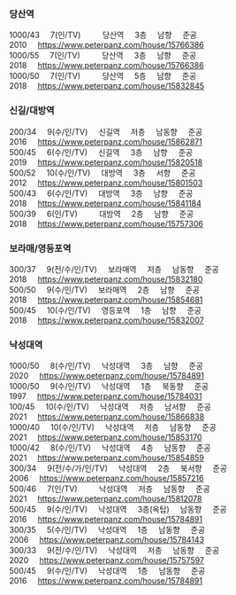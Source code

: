 ### 당산역   
1000/43&nbsp;&nbsp;&nbsp;&nbsp;&nbsp;7(인/TV)&nbsp;&nbsp;&nbsp;&nbsp;&nbsp;&nbsp;&nbsp;&nbsp;&nbsp;&nbsp;당산역&nbsp;&nbsp;&nbsp;&nbsp;&nbsp;3층&nbsp;&nbsp;&nbsp;&nbsp;&nbsp;남향&nbsp;&nbsp;&nbsp;&nbsp;&nbsp;준공 2010&nbsp;&nbsp;&nbsp;&nbsp;&nbsp;https://www.peterpanz.com/house/15766386   
1000/55&nbsp;&nbsp;&nbsp;&nbsp;&nbsp;7(인/TV)&nbsp;&nbsp;&nbsp;&nbsp;&nbsp;&nbsp;&nbsp;&nbsp;&nbsp;&nbsp;당산역&nbsp;&nbsp;&nbsp;&nbsp;&nbsp;3층&nbsp;&nbsp;&nbsp;&nbsp;&nbsp;남향&nbsp;&nbsp;&nbsp;&nbsp;&nbsp;준공 2018&nbsp;&nbsp;&nbsp;&nbsp;&nbsp;https://www.peterpanz.com/house/15766386   
1000/50&nbsp;&nbsp;&nbsp;&nbsp;&nbsp;7(인/TV)&nbsp;&nbsp;&nbsp;&nbsp;&nbsp;&nbsp;&nbsp;&nbsp;&nbsp;&nbsp;당산역&nbsp;&nbsp;&nbsp;&nbsp;&nbsp;5층&nbsp;&nbsp;&nbsp;&nbsp;&nbsp;남향&nbsp;&nbsp;&nbsp;&nbsp;&nbsp;준공 2018&nbsp;&nbsp;&nbsp;&nbsp;&nbsp;https://www.peterpanz.com/house/15832845   
   
   
### 신길/대방역   
200/34&nbsp;&nbsp;&nbsp;&nbsp;&nbsp;9(수/인/TV)&nbsp;&nbsp;&nbsp;&nbsp;&nbsp;신길역&nbsp;&nbsp;&nbsp;&nbsp;&nbsp;저층&nbsp;&nbsp;&nbsp;&nbsp;&nbsp;남동향&nbsp;&nbsp;&nbsp;&nbsp;&nbsp;준공 2016&nbsp;&nbsp;&nbsp;&nbsp;&nbsp;https://www.peterpanz.com/house/15862871   
500/45&nbsp;&nbsp;&nbsp;&nbsp;&nbsp;6(수/인/TV)&nbsp;&nbsp;&nbsp;&nbsp;&nbsp;신길역&nbsp;&nbsp;&nbsp;&nbsp;&nbsp;3층&nbsp;&nbsp;&nbsp;&nbsp;&nbsp;남향&nbsp;&nbsp;&nbsp;&nbsp;&nbsp;준공 2019&nbsp;&nbsp;&nbsp;&nbsp;&nbsp;https://www.peterpanz.com/house/15820518   
500/52&nbsp;&nbsp;&nbsp;&nbsp;&nbsp;10(수/인/TV)&nbsp;&nbsp;&nbsp;&nbsp;&nbsp;대방역&nbsp;&nbsp;&nbsp;&nbsp;&nbsp;3층&nbsp;&nbsp;&nbsp;&nbsp;&nbsp;서향&nbsp;&nbsp;&nbsp;&nbsp;&nbsp;준공 2012&nbsp;&nbsp;&nbsp;&nbsp;&nbsp;https://www.peterpanz.com/house/15801503   
500/43&nbsp;&nbsp;&nbsp;&nbsp;&nbsp;6(수/인/TV)&nbsp;&nbsp;&nbsp;&nbsp;&nbsp;대방역&nbsp;&nbsp;&nbsp;&nbsp;&nbsp;3층&nbsp;&nbsp;&nbsp;&nbsp;&nbsp;남향&nbsp;&nbsp;&nbsp;&nbsp;&nbsp;준공 2018&nbsp;&nbsp;&nbsp;&nbsp;&nbsp;https://www.peterpanz.com/house/15841184   
500/39&nbsp;&nbsp;&nbsp;&nbsp;&nbsp;6(인/TV)&nbsp;&nbsp;&nbsp;&nbsp;&nbsp;&nbsp;&nbsp;&nbsp;&nbsp;&nbsp;대방역&nbsp;&nbsp;&nbsp;&nbsp;&nbsp;2층&nbsp;&nbsp;&nbsp;&nbsp;&nbsp;남향&nbsp;&nbsp;&nbsp;&nbsp;&nbsp;준공 2018&nbsp;&nbsp;&nbsp;&nbsp;&nbsp;https://www.peterpanz.com/house/15757306   
   
   
### 보라매/영등포역   
300/37&nbsp;&nbsp;&nbsp;&nbsp;&nbsp;9(전/수/인/TV)&nbsp;&nbsp;&nbsp;&nbsp;&nbsp;보라매역&nbsp;&nbsp;&nbsp;&nbsp;&nbsp;저층&nbsp;&nbsp;&nbsp;&nbsp;&nbsp;남동향&nbsp;&nbsp;&nbsp;&nbsp;&nbsp;준공 2018&nbsp;&nbsp;&nbsp;&nbsp;&nbsp;https://www.peterpanz.com/house/15832180   
500/50&nbsp;&nbsp;&nbsp;&nbsp;&nbsp;9(수/인/TV)&nbsp;&nbsp;&nbsp;&nbsp;&nbsp;보라매역&nbsp;&nbsp;&nbsp;&nbsp;&nbsp;2층&nbsp;&nbsp;&nbsp;&nbsp;&nbsp;남향&nbsp;&nbsp;&nbsp;&nbsp;&nbsp;준공 2018&nbsp;&nbsp;&nbsp;&nbsp;&nbsp;https://www.peterpanz.com/house/15854681   
500/45&nbsp;&nbsp;&nbsp;&nbsp;&nbsp;10(수/인/TV)&nbsp;&nbsp;&nbsp;&nbsp;&nbsp;영등포역&nbsp;&nbsp;&nbsp;&nbsp;&nbsp;1층&nbsp;&nbsp;&nbsp;&nbsp;&nbsp;남향&nbsp;&nbsp;&nbsp;&nbsp;&nbsp;준공 2018&nbsp;&nbsp;&nbsp;&nbsp;&nbsp;https://www.peterpanz.com/house/15832007   
   
   
### 낙성대역   
1000/50&nbsp;&nbsp;&nbsp;&nbsp;&nbsp;8(수/인/TV)&nbsp;&nbsp;&nbsp;&nbsp;&nbsp;낙성대역&nbsp;&nbsp;&nbsp;&nbsp;&nbsp;3층&nbsp;&nbsp;&nbsp;&nbsp;&nbsp;남향&nbsp;&nbsp;&nbsp;&nbsp;&nbsp;준공 2020&nbsp;&nbsp;&nbsp;&nbsp;&nbsp;https://www.peterpanz.com/house/15784891   
1000/50&nbsp;&nbsp;&nbsp;&nbsp;&nbsp;9(수/인/TV)&nbsp;&nbsp;&nbsp;&nbsp;&nbsp;낙성대역&nbsp;&nbsp;&nbsp;&nbsp;&nbsp;1층&nbsp;&nbsp;&nbsp;&nbsp;&nbsp;북동향&nbsp;&nbsp;&nbsp;&nbsp;&nbsp;준공 1997&nbsp;&nbsp;&nbsp;&nbsp;&nbsp;https://www.peterpanz.com/house/15784031   
100/45&nbsp;&nbsp;&nbsp;&nbsp;&nbsp;10(수/인/TV)&nbsp;&nbsp;&nbsp;&nbsp;&nbsp;낙성대역&nbsp;&nbsp;&nbsp;&nbsp;&nbsp;저층&nbsp;&nbsp;&nbsp;&nbsp;&nbsp;남서향&nbsp;&nbsp;&nbsp;&nbsp;&nbsp;준공 2021&nbsp;&nbsp;&nbsp;&nbsp;&nbsp;https://www.peterpanz.com/house/15866838   
1000/40&nbsp;&nbsp;&nbsp;&nbsp;&nbsp;10(수/인/TV)&nbsp;&nbsp;&nbsp;&nbsp;&nbsp;낙성대역&nbsp;&nbsp;&nbsp;&nbsp;&nbsp;저층&nbsp;&nbsp;&nbsp;&nbsp;&nbsp;남동향&nbsp;&nbsp;&nbsp;&nbsp;&nbsp;준공 2021&nbsp;&nbsp;&nbsp;&nbsp;&nbsp;https://www.peterpanz.com/house/15853170   
1000/42&nbsp;&nbsp;&nbsp;&nbsp;&nbsp;8(수/인/TV)&nbsp;&nbsp;&nbsp;&nbsp;&nbsp;낙성대역&nbsp;&nbsp;&nbsp;&nbsp;&nbsp;4층&nbsp;&nbsp;&nbsp;&nbsp;&nbsp;남동향&nbsp;&nbsp;&nbsp;&nbsp;&nbsp;준공 2021&nbsp;&nbsp;&nbsp;&nbsp;&nbsp;https://www.peterpanz.com/house/15854859   
300/34&nbsp;&nbsp;&nbsp;&nbsp;&nbsp;9(전/수/가/인/TV)&nbsp;&nbsp;&nbsp;&nbsp;&nbsp;낙성대역&nbsp;&nbsp;&nbsp;&nbsp;&nbsp;2층&nbsp;&nbsp;&nbsp;&nbsp;&nbsp;북서향&nbsp;&nbsp;&nbsp;&nbsp;&nbsp;준공 2006&nbsp;&nbsp;&nbsp;&nbsp;&nbsp;https://www.peterpanz.com/house/15857216   
500/46&nbsp;&nbsp;&nbsp;&nbsp;&nbsp;7(인/TV)&nbsp;&nbsp;&nbsp;&nbsp;&nbsp;&nbsp;&nbsp;&nbsp;&nbsp;&nbsp;낙성대역&nbsp;&nbsp;&nbsp;&nbsp;&nbsp;저층&nbsp;&nbsp;&nbsp;&nbsp;&nbsp;남동향&nbsp;&nbsp;&nbsp;&nbsp;&nbsp;준공 2021&nbsp;&nbsp;&nbsp;&nbsp;&nbsp;https://www.peterpanz.com/house/15812078   
500/45&nbsp;&nbsp;&nbsp;&nbsp;&nbsp;9(수/인/TV)&nbsp;&nbsp;&nbsp;&nbsp;&nbsp;낙성대역&nbsp;&nbsp;&nbsp;&nbsp;&nbsp;3층(옥탑)&nbsp;&nbsp;&nbsp;&nbsp;&nbsp;남동향&nbsp;&nbsp;&nbsp;&nbsp;&nbsp;준공 2016&nbsp;&nbsp;&nbsp;&nbsp;&nbsp;https://www.peterpanz.com/house/15784891   
300/35&nbsp;&nbsp;&nbsp;&nbsp;&nbsp;5(수/인/TV)&nbsp;&nbsp;&nbsp;&nbsp;&nbsp;낙성대역&nbsp;&nbsp;&nbsp;&nbsp;&nbsp;1층&nbsp;&nbsp;&nbsp;&nbsp;&nbsp;남동향&nbsp;&nbsp;&nbsp;&nbsp;&nbsp;준공 2006&nbsp;&nbsp;&nbsp;&nbsp;&nbsp;https://www.peterpanz.com/house/15784143   
300/33&nbsp;&nbsp;&nbsp;&nbsp;&nbsp;9(전/수/인/TV)&nbsp;&nbsp;&nbsp;&nbsp;&nbsp;낙성대역&nbsp;&nbsp;&nbsp;&nbsp;&nbsp;저층&nbsp;&nbsp;&nbsp;&nbsp;&nbsp;남동향&nbsp;&nbsp;&nbsp;&nbsp;&nbsp;준공 2020&nbsp;&nbsp;&nbsp;&nbsp;&nbsp;https://www.peterpanz.com/house/15757597   
500/45&nbsp;&nbsp;&nbsp;&nbsp;&nbsp;9(수/인/TV)&nbsp;&nbsp;&nbsp;&nbsp;&nbsp;낙성대역&nbsp;&nbsp;&nbsp;&nbsp;&nbsp;1층&nbsp;&nbsp;&nbsp;&nbsp;&nbsp;남동향&nbsp;&nbsp;&nbsp;&nbsp;&nbsp;준공 2016&nbsp;&nbsp;&nbsp;&nbsp;&nbsp;https://www.peterpanz.com/house/15784891   
